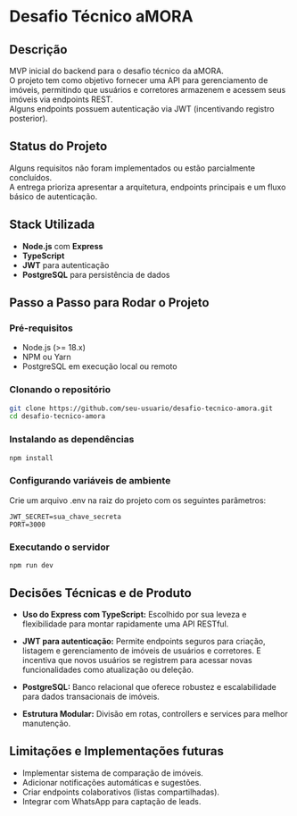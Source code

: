 # Desafio Técnico aMORA

## Descrição
MVP inicial do backend para o desafio técnico da aMORA.  
O projeto tem como objetivo fornecer uma API para gerenciamento de imóveis, permitindo que usuários e corretores armazenem e acessem seus imóveis via endpoints REST.  
Alguns endpoints possuem autenticação via JWT (incentivando registro posterior).

## Status do Projeto
Alguns requisitos não foram implementados ou estão parcialmente concluídos.  
A entrega prioriza apresentar a arquitetura, endpoints principais e um fluxo básico de autenticação.

## Stack Utilizada
- **Node.js** com **Express**
- **TypeScript**
- **JWT** para autenticação
- **PostgreSQL** para persistência de dados

## Passo a Passo para Rodar o Projeto
### Pré-requisitos
- Node.js (>= 18.x)
- NPM ou Yarn
- PostgreSQL em execução local ou remoto

### Clonando o repositório
```bash
git clone https://github.com/seu-usuario/desafio-tecnico-amora.git
cd desafio-tecnico-amora
```

### Instalando as dependências
```bash
npm install
```

### Configurando variáveis de ambiente

Crie um arquivo .env na raiz do projeto com os seguintes parâmetros:

```
JWT_SECRET=sua_chave_secreta
PORT=3000
```

### Executando o servidor
```
npm run dev
```

## Decisões Técnicas e de Produto

- **Uso do Express com TypeScript:**
Escolhido por sua leveza e flexibilidade para montar rapidamente uma API RESTful.

- **JWT para autenticação:**
Permite endpoints seguros para criação, listagem e gerenciamento de imóveis de usuários e corretores.
E incentiva que novos usuários se registrem para acessar novas funcionalidades como atualização ou deleção.

- **PostgreSQL:**
Banco relacional que oferece robustez e escalabilidade para dados transacionais de imóveis.

- **Estrutura Modular:**
Divisão em rotas, controllers e services para melhor manutenção.


## Limitações e Implementações futuras
- Implementar sistema de comparação de imóveis.
- Adicionar notificações automáticas e sugestões.
- Criar endpoints colaborativos (listas compartilhadas).
- Integrar com WhatsApp para captação de leads.
